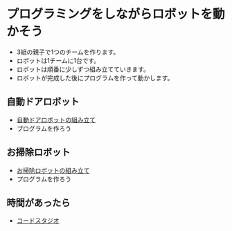 # プログラミングをしながらロボットを動かそう

 - 3組の親子で1つのチームを作ります。
 - ロボットは1チームに1台です。
 - ロボットは順番に少しずつ組み立てていきます。
 - ロボットが完成した後にプログラムを作って動かします。

## 自動ドアロボット

- <a href="./resume/auto_door.md" target="_blank">自動ドアロボットの組み立て</a>
- プログラムを作ろう

## お掃除ロボット

- <a href="./resume/clean_up_robot.md" target="_blank">お掃除ロボットの組み立て</a>
- プログラムを作ろう

## 時間があったら

- <a href="https://studio.code.org/courses" target="_blank">コードスタジオ</a>
